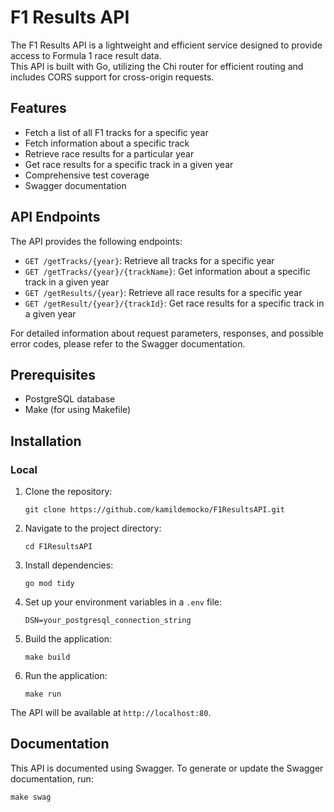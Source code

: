 # F1 Results API

The F1 Results API is a lightweight and efficient service designed to provide access to Formula 1 race result data.  
This API is built with Go, utilizing the Chi router for efficient routing and includes CORS support for cross-origin requests.

## Features

- Fetch a list of all F1 tracks for a specific year
- Fetch information about a specific track
- Retrieve race results for a particular year
- Get race results for a specific track in a given year
- Comprehensive test coverage
- Swagger documentation

## API Endpoints

The API provides the following endpoints:

- `GET /getTracks/{year}`: Retrieve all tracks for a specific year
- `GET /getTracks/{year}/{trackName}`: Get information about a specific track in a given year
- `GET /getResults/{year}`: Retrieve all race results for a specific year
- `GET /getResult/{year}/{trackId}`: Get race results for a specific track in a given year

For detailed information about request parameters, responses, and possible error codes, please refer to the Swagger documentation.

## Prerequisites

- PostgreSQL database
- Make (for using Makefile)

## Installation

### Local

1. Clone the repository:
   ```
   git clone https://github.com/kamildemocko/F1ResultsAPI.git
   ```

2. Navigate to the project directory:
   ```
   cd F1ResultsAPI
   ```

3. Install dependencies:
   ```
   go mod tidy
   ```

4. Set up your environment variables in a `.env` file:
   ```
   DSN=your_postgresql_connection_string
   ```

5. Build the application:
   ```
   make build
   ```

6. Run the application:
   ```
   make run
   ```

The API will be available at `http://localhost:80`.

## Documentation

This API is documented using Swagger. To generate or update the Swagger documentation, run:

```
make swag
```